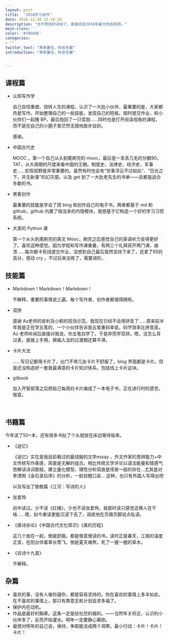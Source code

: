 ```yaml
---
layout: post
title:  "2016学习自传"
date: 2016-12-30 22:18:10
description: "也不想找时间线了，直接说说2016年最大的收获吧。"
main-class: ''
color: '#7D669E'
categories:
- ""
twitter_text: "寒来暑往，秋收冬藏"
introduction: "寒来暑往，秋收冬藏"


---
```






## 课程篇

- 认知写作学

  自己自信重塑、扭转人生的课程，认识了一大批小伙伴，最重要的是，大家都热爱写作。开始整理自己的一些技能，发现自己的短板。按时提交作业，和小伙伴们一起撸 BP，最后抱回了一只奖励……同时也是打开阅读视角的课程，而不是在自己的小圈子里茫然无措地故步自封。

  感谢。

- 中国古代史

  MOOC 。第一个自己从头到尾刷完的 mooc，最后差一丢丢几毛的分数90，TAT，从大周期的尺度来看中国的王朝。制度史、法律史、经济史、军事史……宏观视野是非常重要的。虽然有时也会有“世事浮云不过如此”、“日光之下，并无新事”的幻灭感。以及 get 到了一大批老先生的书单——且都是适合冬歇的书。

- 黑客创作

  最重要的技能是学会了搭 blog 和创作自己的电子书。两者都基于 md 和 github，github 内置了相当多的内隐模块，我想基于它构造一个好的学习习惯系统。

- 大家的 Python 课 

  第一个从头到尾刷完的英文 Mooc，刷完之后感觉自己的英语听力变得更好了。喜欢这种感觉。因为学程和写作课重叠，有两三个礼拜双开两门课，崩溃……每次都卡死线提交作业，没想到自己最后竟然坚持下来了，还拿了95的高分，感动 cry 。不过后来没练了，需要进阶。



## 技能篇

- Markdown！Markdown！Markdown！

  不解释，重要的事情说三遍。每个写作者、创作者都值得拥有。

- 双拼

  感谢 Az老师的安利及小鹤的现场示范。我现在已经不会用拼音了……原来前半年我是正在学五笔的，一个小伙伴告诉我五笔重码率低，码字效率比拼音高。Az 老师听闻后直接对我说，你五笔白学了。于是弃而学双拼。嗯，没怎么背过表，直接上手用，换输入法的过渡期还算平滑。

- 卡片大法

  ……写日记都用卡片了，出门不带几张卡片不舒服了，blog 界面都是卡片。但是还没构造好一套我最满意的卡片知识体系。包括线上卡片这块。

- gitbook 

  加入开智部落之后把自己每周的卡片编成了一本电子书，正在进行时的感觉，惬意。

  ​

## 书籍篇

今年读了50+本，还有很多书扯了个头就放在床边等待临幸。

- 《追忆》

  《追忆》实在是我目前看过的最烧脑的文学essay ，外文作家的思辨能力+中文传统写作美感，简直是无解的组合。相比传统文学评论以语法能量和情感气势解读诗词歌赋，建立量化模型、理性分析简直是怪兽一般的存在…尤其是对李清照《金石录后序》的分析，一脸目瞪口呆… 这种，也只有外国人写得出吧

  以及写出了致敬篇《江河：写诗的人》

- 张爱玲

  初中读过。少不读《红楼》，少也不读张爱玲，我那时读只感觉这俩人在干啥……嗯，如今重读更能沉浸下去了，调皮地在页眉页脚说点私语。

- 《唐诗杂论》《中国古代文化常识》《美的历程》

  这几个放在一起，倒是舒服。都是惬意慢读的书。读时正是春天，江南的温度正宜，在阳台伴着草长莺飞。倒是夏天难熬，死了一握一握的草木。

- 《古诗十九首》

  不解释。



## 杂篇

- 喜欢的事，没有人催你逼你，都是容易坚持的。你在喜欢的事情上多半如此，在不喜欢的事情上，那只有靠意志和计划自求多福了。
- 保护内在动机。
- 作品是最好的胸章。这条一定是给社恐的福利。——当然年关将近，认识的小伙伴多了，反而开始灌水。明年一定要静心寡欲。
- 最想对明年的自己说，保持，争取能活成两个凋寒。最小行动：卡片！卡片！卡片！